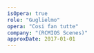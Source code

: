 ```yaml
---
isOpera: true
role: "Guglielmo"
opera: "Cosi fan tutte"
company: "(RCMIOS Scenes)"
approxDate: 2017-01-01
---
```

